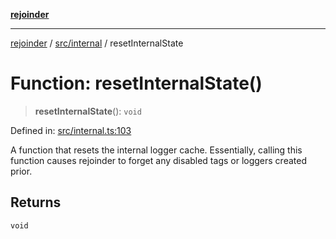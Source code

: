 [**rejoinder**](../../../README.md)

***

[rejoinder](../../../README.md) / [src/internal](../README.md) / resetInternalState

# Function: resetInternalState()

> **resetInternalState**(): `void`

Defined in: [src/internal.ts:103](https://github.com/Xunnamius/rejoinder/blob/748babba233d71cd2034695ee391d03a3782c67b/src/internal.ts#L103)

A function that resets the internal logger cache. Essentially, calling this
function causes rejoinder to forget any disabled tags or loggers created
prior.

## Returns

`void`
